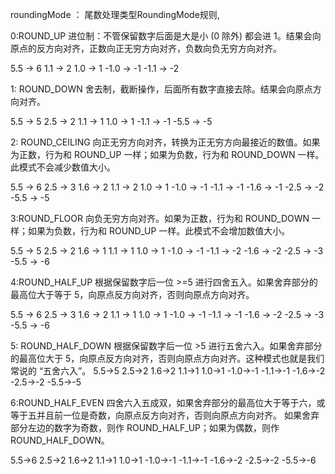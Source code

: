 roundingMode ：  尾数处理类型RoundingMode规则,

0:ROUND_UP
进位制：不管保留数字后面是大是小 (0 除外) 都会进 1。结果会向原点的反方向对齐，正数向正无穷方向对齐，负数向负无穷方向对齐。

5.5 -> 6 
1.1 -> 2 
1.0 -> 1 
-1.0 -> -1
-1.1 -> -2 

1: ROUND_DOWN
舍去制，截断操作，后面所有数字直接去除。结果会向原点方向对齐。

5.5 -> 5 
2.5 -> 2 
1.1 -> 1 
1.0 -> 1
-1.1 -> -1
-5.5 -> -5 



2: ROUND_CEILING
向正无穷方向对齐，转换为正无穷方向最接近的数值。如果为正数，行为和 ROUND_UP 一样；如果为负数，行为和 ROUND_DOWN 一样。此模式不会减少数值大小。

5.5 -> 6
2.5 -> 3
1.6 ->  <span style="font-size: 1em;">2</span>
1.1 -> 2
1.0 -> 1
-1.0 -> -1
-1.1 -> -1
-1.6 -> -1
-2.5 -> -2
-5.5 -> -5



3:ROUND_FLOOR
向负无穷方向对齐。如果为正数，行为和 ROUND_DOWN 一样；如果为负数，行为和 ROUND_UP 一样。此模式不会增加数值大小。

5.5 -> 5
2.5 -> 2
1.6 -> 1
1.1 -> 1
1.0 -> 1
-1.0 -> -1
-1.1 -> -2
-1.6 -> -2
-2.5 -> -3
-5.5 -> -6



4:ROUND_HALF_UP
根据保留数字后一位 >=5 进行四舍五入。如果舍弃部分的最高位大于等于 5，向原点反方向对齐，否则向原点方向对齐。

5.5 -> 6
2.5 -> 3
1.6 -> 2
1.1 -> 1
1.0 -> 1
-1.0 -> -1
-1.1 -> -1
-1.6 -> -2
-2.5 -> -3
-5.5 -> -6



5: ROUND_HALF_DOWN
根据保留数字后一位 >5 进行五舍六入。如果舍弃部分的最高位大于 5，向原点反方向对齐，否则向原点方向对齐。这种模式也就是我们常说的 “五舍六入”。
5.5->5
2.5->2
1.6->2
1.1->1
1.0->1
-1.0->-1
-1.1->-1
-1.6->-2
-2.5->-2
-5.5->-5



6:ROUND_HALF_EVEN
四舍六入五成双，如果舍弃部分的最高位大于等于六，或等于五并且前一位是奇数，向原点反方向对齐，否则向原点方向对齐。
如果舍弃部分左边的数字为奇数，则作 ROUND_HALF_UP；如果为偶数，则作 ROUND_HALF_DOWN。

5.5->6
2.5->2
1.6->2
1.1->1
1.0->1
-1.0->-1
-1.1->-1
-1.6->-2
-2.5->-2
-5.5->-6